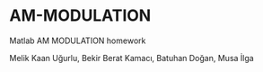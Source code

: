 # AM-MODULATION
Matlab AM MODULATION homework


Melik Kaan Uğurlu, Bekir Berat Kamacı, Batuhan Doğan, Musa İlga
